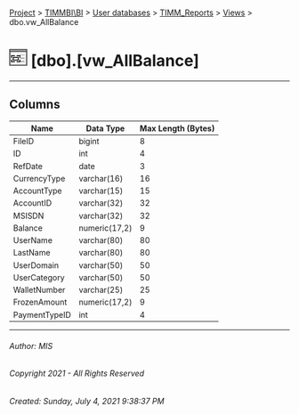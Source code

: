 #### 

[Project](../../../../index.md) > [TIMMBI\\BI](../../../index.md) > [User databases](../../index.md) > [TIMM_Reports](../index.md) > [Views](Views.md) > dbo.vw_AllBalance

# ![Views](../../../../Images/View32.png) [dbo].[vw_AllBalance]

---

## <a name="#columns"></a>Columns

| Name | Data Type | Max Length (Bytes) |
|---|---|---|
| FileID | bigint | 8 |
| ID | int | 4 |
| RefDate | date | 3 |
| CurrencyType | varchar(16) | 16 |
| AccountType | varchar(15) | 15 |
| AccountID | varchar(32) | 32 |
| MSISDN | varchar(32) | 32 |
| Balance | numeric(17,2) | 9 |
| UserName | varchar(80) | 80 |
| LastName | varchar(80) | 80 |
| UserDomain | varchar(50) | 50 |
| UserCategory | varchar(50) | 50 |
| WalletNumber | varchar(25) | 25 |
| FrozenAmount | numeric(17,2) | 9 |
| PaymentTypeID | int | 4 |


---

###### Author:  MIS

###### Copyright 2021 - All Rights Reserved

###### Created: Sunday, July 4, 2021 9:38:37 PM

